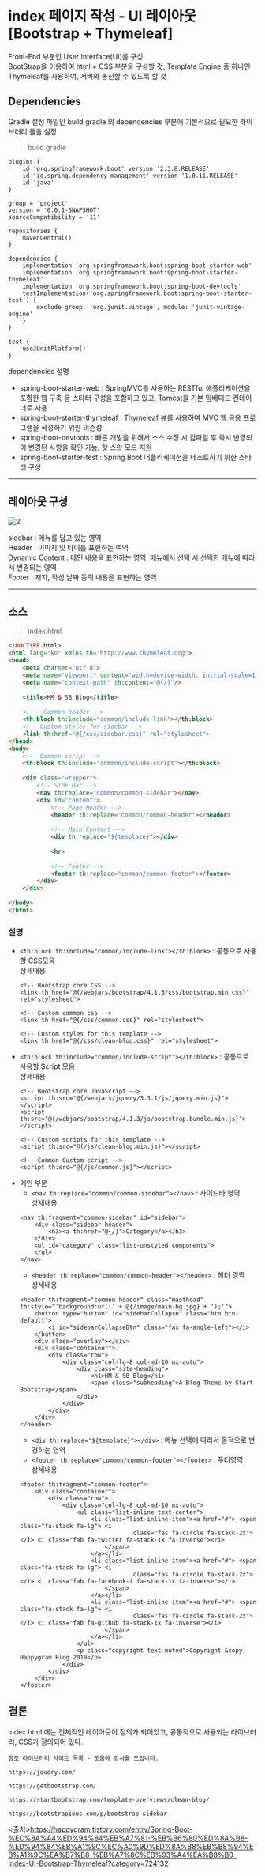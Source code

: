 # index 페이지 작성 - UI 레이아웃 [Bootstrap + Thymeleaf]

Front-End 부분인 User Interface(UI)를 구성<br>
BootStrap을 이용하여 html + CSS 부분을 구성할 것, Template Engine 중 하나인 Thymeleaf를 사용하여, 서버와 통신할 수 있도록 할 것<br>

## Dependencies
Gradle 설정 파일인 build.gradle 의 dependencies 부분에 기본적으로 필요한 라이브러리 들을 설정
> build.gradle
```
plugins {
	id 'org.springframework.boot' version '2.3.8.RELEASE'
	id 'io.spring.dependency-management' version '1.0.11.RELEASE'
	id 'java'
}

group = 'project'
version = '0.0.1-SNAPSHOT'
sourceCompatibility = '11'

repositories {
	mavenCentral()
}

dependencies {
	implementation 'org.springframework.boot:spring-boot-starter-web'
	implementation 'org.springframework.boot:spring-boot-starter-thymeleaf'
	implementation 'org.springframework.boot:spring-boot-devtools'
	testImplementation('org.springframework.boot:spring-boot-starter-test') {
		exclude group: 'org.junit.vintage', module: 'junit-vintage-engine'
	}
}

test {
	useJUnitPlatform()
}

```
dependencies 설명
- spring-boot-starter-web : SpringMVC를 사용하는 RESTful 애플리케이션을 포함한 웹 구축 용 스타터 구성을 포함하고 있고, Tomcat을 기본 임베디드 컨테이너로 사용
- spring-boot-starter-thymeleaf : Thymeleaf 뷰를 사용하여 MVC 웹 응용 프로그램을 작성하기 위한 의존성
- spring-boot-devtools : 빠른 개발을 위해서 소스 수정 시 컴파일 후 즉시 반영되어 변경된 사항을 확인 가능, 핫 스왑 모드 지원
- spring-boot-starter-test : Spring Boot 어플리케이션을 테스트하기 위한 스타터 구성

---
## 레이아웃 구성
![2](2.png)

sidebar : 메뉴를 담고 있는 영역<br>
Header : 이미지 및 타이틀 표현하는 여역<br>
Dynamic Content : 메인 내용을 표현하는 영역, 메뉴에서 선택 시 선택한 메뉴에 따라서 변경되는 영역<br>
Footer : 저자, 작성 날짜 등의 내용을 표현하는 영역<br>

---

## 소스

> index.html

```html
<!DOCTYPE html>
<html lang="ko" xmlns:th="http://www.thymeleaf.org">
<head>
    <meta charset="utf-8">
    <meta name="viewport" content="width=device-width, initial-scale=1, shrink-to-fit=no">
    <meta name="context-path" th:content="@{/}"/>
    
    <title>HM & SB Blog</title>
    
    <!--  Common header -->
    <th:block th:include="common/include-link"></th:block>
    <!-- Custom styles for sidebar -->
    <link th:href="@{/css/sidebar.css}" rel="stylesheet">
</head>
<body>
    <!-- Common script -->
    <th:block th:include="common/include-script"></th:block>
 
    <div class="wrapper">
        <!-- Side Bar -->
        <nav th:replace="common/common-sidebar"></nav>
        <div id="content">
            <!-- Page Header -->
            <header th:replace="common/common-header"></header>
            
            <!-- Main Content -->
            <div th:replace="${template}"></div>
            
            <hr>
            
            <!-- Footer -->
            <footer th:replace="common/common-footer"></footer>
        </div>
    </div>
    
</body>
</html>

```

### 설명
- `<th:block th:include="common/include-link"></th:block>` : 공통으로 사용할 CSS모음<br>
    상세내용
    ```
    <!-- Bootstrap core CSS -->
    <link th:href="@{/webjars/bootstrap/4.1.3/css/bootstrap.min.css}" rel="stylesheet">
    
    <!-- Custom common css -->
    <link th:href="@{/css/common.css}" rel="stylesheet">
    
    <!-- Custom styles for this template -->
    <link th:href="@{/css/clean-blog.css}" rel="stylesheet">
    ```
- `<th:block th:include="common/include-script"></th:block>` : 공통으로 사용할 Script 모음 <br>
    상세내용
    ```
    <!-- Bootstrap core JavaScript -->
    <script th:src="@{/webjars/jquery/3.3.1/js/jquery.min.js}"></script>
    <script th:src="@{/webjars/bootstrap/4.1.3/js/bootstrap.bundle.min.js}"></script>
    
    <!-- Custom scripts for this template -->
    <script th:src="@{/js/clean-blog.min.js}"></script>
    
    <!-- Common Custom script -->
    <script th:src="@{/js/common.js}"></script>
    ```
- 메인 부분
    - `<nav th:replace="common/common-sidebar"></nav>` : 사이드바 영역<br>
    상세내용
    ```
    <nav th:fragment="common-sidebar" id="sidebar">
        <div class="sidebar-header">
            <h3><a th:href="@{/}">Category</a></h3>
        </div>
        <ul id="category" class="list-unstyled components">
        </ul>    
    </nav>

    ```
    - `<header th:replace="common/common-header"></header>` : 헤더 영역 <br>
    상세내용
    ```
    <header th:fragment="common-header" class="masthead" th:style="'background:url(' + @{/image/main-bg.jpg} + ');'">
        <button type="button" id="sidebarCollapse" class="btn btn-default">
            <i id="sidebarCollapseBtn" class="fas fa-angle-left"></i>
        </button>
        <div class="overlay"></div>
        <div class="container">
            <div class="row">
                <div class="col-lg-8 col-md-10 mx-auto">
                    <div class="site-heading">
                        <h1>HM & SB Blog</h1>
                        <span class="subheading">A Blog Theme by Start Bootstrap</span>
                    </div>
                </div>
            </div>
        </div>
    </header>
    ```
    - `<div th:replace="${template}"></div>` : 메뉴 선택에 따라서 동적으로 변경하는 영역 <br>
    - `<footer th:replace="common/common-footer"></footer>` : 푸터영역 <br>
    상세내용
    ```
    <footer th:fragment="common-footer">
        <div class="container">
            <div class="row">
                <div class="col-lg-8 col-md-10 mx-auto">
                    <ul class="list-inline text-center">
                        <li class="list-inline-item"><a href="#"> <span class="fa-stack fa-lg"> <i
                                    class="fas fa-circle fa-stack-2x"></i> <i class="fab fa-twitter fa-stack-1x fa-inverse"></i>
                            </span>
                        </a></li>
                        <li class="list-inline-item"><a href="#"> <span class="fa-stack fa-lg"> <i
                                    class="fas fa-circle fa-stack-2x"></i> <i class="fab fa-facebook-f fa-stack-1x fa-inverse"></i>
                            </span>
                        </a></li>
                        <li class="list-inline-item"><a href="#"> <span class="fa-stack fa-lg"> <i
                                    class="fas fa-circle fa-stack-2x"></i> <i class="fab fa-github fa-stack-1x fa-inverse"></i>
                            </span>
                        </a></li>
                    </ul>
                    <p class="copyright text-muted">Copyright &copy; Happygram Blog 2018</p>
                </div>
            </div>
        </div>
    </footer>

    ```

## 결론
index.html 에는 전체적인 레이아웃이 정의가 되어있고, 공통적으로 사용되는 라이브러리, CSS가 정의되어 있다.

```
참조 라이브러리 사이트 목록 - 도움에 감사를 드립니다.

https://jquery.com/

https://getbootstrap.com/

https://startbootstrap.com/template-overviews/clean-blog/

https://bootstrapious.com/p/bootstrap-sidebar
```
<출처>https://happygram.tistory.com/entry/Spring-Boot-%EC%8A%A4%ED%94%84%EB%A7%81-%EB%B6%80%ED%8A%B8-%ED%94%84%EB%A1%9C%EC%A0%9D%ED%8A%B8%EB%B8%94%EB%A1%9C%EA%B7%B8-%EB%A7%8C%EB%93%A4%EA%B8%B0-index-UI-Bootstrap-Thymeleaf?category=724132